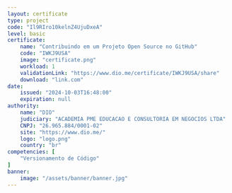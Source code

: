 ```yaml
---
layout: certificate
type: project
code: "Il9RIro10kelnZ4UjuDxeA"
level: basic
certificate:
    name: "Contribuindo em um Projeto Open Source no GitHub"
    code: "IWKJ9USA"
    image: "certificate.png"
    workload: 1
    validationLink: "https://www.dio.me/certificate/IWKJ9USA/share"
    download: "link.com"
date:
    issued: "2024-10-03T16:48:00"
    expiration: null
authority:
    name: "DIO"
    judiciary: "ACADEMIA PME EDUCACAO E CONSULTORIA EM NEGOCIOS LTDA"
    CNPJ: "26.965.884/0001-02"
    site: "https://www.dio.me/"
    logo: "logo.png"
    country: "br"
competencies: [
    "Versionamento de Código"
]
banner:
    image: "/assets/banner/banner.jpg"
---
```


